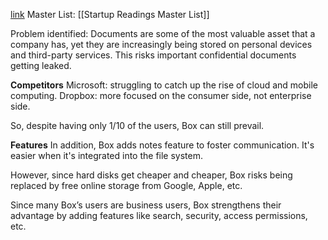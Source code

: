 [link](https://www.technologyreview.com/2013/11/29/251670/the-continuous-productivity-of-aaron-levie/)
Master List: [[Startup Readings Master List]]

Problem identified: Documents are some of the most valuable asset that a company has, yet they are increasingly being stored on personal devices and third-party services. This risks important confidential documents getting leaked.

**Competitors**
Microsoft: struggling to catch up the rise of cloud and mobile computing.
Dropbox: more focused on the consumer side, not enterprise side.

So, despite having only 1/10 of the users, Box can still prevail.

**Features**
In addition, Box adds notes feature to foster communication. It's easier when it's integrated into the file system.

However, since hard disks get cheaper and cheaper, Box risks being replaced by free online storage from Google, Apple, etc. 

Since many Box’s users are business users, Box strengthens their advantage by adding features like search, security, access permissions, etc.





